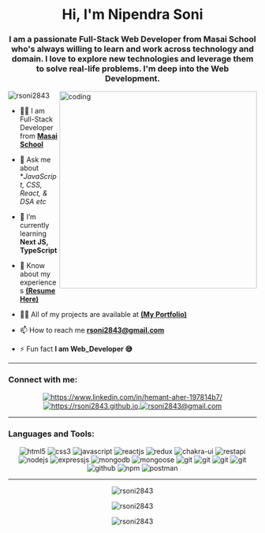 
<h1 align="center">Hi, I'm Nipendra Soni</h1>


<h3 align="center">I am a passionate Full-Stack Web Developer from Masai School who's always willing to learn and work across technology and domain. I love to explore new technologies and leverage them to solve real-life problems. I'm deep into the Web Development.</h3>
<img align="right" alt="coding" width="400px" src="https://camo.githubusercontent.com/5ddf73ad3a205111cf8c686f687fc216c2946a75005718c8da5b837ad9de78c9/68747470733a2f2f7468756d62732e6766796361742e636f6d2f4576696c4e657874446576696c666973682d736d616c6c2e676966"/>
<p align="left"> <img src="https://komarev.com/ghpvc/?username=rsoni2843&label=Profile%20views&color=0e75b6&style=flat" alt="rsoni2843" /> </p>

- 👨‍🎓 I am Full-Stack Developer from **[Masai School](https://www.masaischool.com/)** 

- 💬 Ask me about **JavaScript, CSS, React, & DSA etc*

- 🌱 I’m currently learning **Next JS, TypeScript**

- 📄 Know about my experiences **[(Resume Here)](https://drive.google.com/file/d/1-L34BLuSuGmlDiFZV4QNBgoBK_7kCm8x/view?usp=sharing)**

- 👨‍💻 All of my projects are available at **[(My Portfolio)](https://rsoni2843.github.io/)**

- 📫 How to reach me **rsoni2843@gmail.com**

- ⚡ Fun fact **I am Web_Developer 😅**
<div>

<hr>

<h3 align="left">Connect with me:</h3>
<p align="center">
    <a href="https://www.linkedin.com/in/nipendra-soni-31b85017a/">
        <img align="center" src="https://img.shields.io/badge/LinkedIn-0077B5?style=for-the-badge&logo=linkedin&logoColor=white" alt="https://www.linkedin.com/in/hemant-aher-197814b7/" />
    </a>
    <a href="http://rsoni2843.github.io/">
        <img align="center" src="https://img.shields.io/badge/Portfolio-18A303?style=for-the-badge&logo=ionic&logoColor=white" alt="https://rsoni2843.github.io" />
    </a>
    <a title="rsoni2843@gmail.com" href="mailto:rsoni2843@gmail.com">
        <img align="center" src="https://img.shields.io/badge/Gmail-D14836?style=for-the-badge&logo=gmail&logoColor=white" alt="rsoni2843@gmail.com" />
    </a>
</p>

<hr>

<h3 align="left">Languages and Tools:</h3>
 <div align="center" style="display:flex,flex-wrap:wrap, gap:10px">
  <img src="https://img.shields.io/badge/html5-%23E34F26.svg?style=for-the-badge&logo=html5&logoColor=white"  alt="html5" />
  <img src = "https://img.shields.io/badge/css3-%231572B6.svg?style=for-the-badge&logo=css3&logoColor=white"  alt="css3" />
  <img src ="https://img.shields.io/badge/javascript-%23323330.svg?style=for-the-badge&logo=javascript&logoColor=%23F7DF1E"  alt="javascript" />
  <img src="https://img.shields.io/badge/React-20232A?style=for-the-badge&logo=react&logoColor=61DAFB"   alt="reactjs" />
  <img src="https://img.shields.io/badge/Redux-593D88?style=for-the-badge&logo=redux&logoColor=white"   alt="redux" />
    <img src = "https://img.shields.io/badge/chakra ui-%234ED1C5.svg?style=for-the-badge&logo=chakraui&logoColor=white"  alt="chakra-ui"/>
  <img src="https://img.shields.io/badge/rest api-%23000000.svg?style=for-the-badge&logo=flask&logoColor=white"  alt="restapi"/>
  
  <img src="https://img.shields.io/badge/Node.js-339933?style=for-the-badge&logo=nodedotjs&logoColor=white"  alt="nodejs" />
  <img src="https://img.shields.io/badge/Express.js-000000?style=for-the-badge&logo=express&logoColor=white"  alt="expressjs"/>
  <img src="https://img.shields.io/badge/MongoDB-4EA94B?style=for-the-badge&logo=mongodb&logoColor=white"  alt="mongodb"/>
  <img src="https://img.shields.io/badge/mongoose-%2300f.svg?style=for-the-badge&logo=fastify&logoColor=white"  alt="mongoose"/>
  
  <img src="https://img.shields.io/badge/heroku-%23430098.svg?style=for-the-badge&logo=heroku&logoColor=white"  alt="git"/>
   <img src="https://img.shields.io/badge/netlify-%23000000.svg?style=for-the-badge&logo=netlify&logoColor=#00C7B7"  alt="git"/>
   <img src="https://img.shields.io/badge/vercel-%23000000.svg?style=for-the-badge&logo=vercel&logoColor=whit"  alt="git"/>
   <img src="https://img.shields.io/badge/Git-f44d27?style=for-the-badge&logo=git&logoColor=white"   alt="git"/>
   <img src="https://img.shields.io/badge/GitHub-100000?style=for-the-badge&logo=github&logoColor=white"   alt="github"/>
   <img src = "https://img.shields.io/badge/NPM-%23000000.svg?style=for-the-badge&logo=npm&logoColor=white"  alt="npm"/>
   <img src ="https://img.shields.io/badge/Postman-FF6C37?style=for-the-badge&logo=postman&logoColor=white"  alt="postman"/>

</div>
<hr>

<!-- ![GitHub Activity Graph](https://activity-graph.herokuapp.com/graph?username=rsoni2843)   -->
<!-- <a href="https://github.com/rsoni2843/github-readme-activity-graph"><img alt="rsoni2843 Graph" src="https://activity-graph.herokuapp.com/graph?username=rsoni2843&bg_color=0D1117&color=5BCDEC&line=5BCDEC&point=FFFFFF&hide_border=true&langs_count=6" /></a> -->

<p align="center" widht="100%"><img align="center"  src="https://github-readme-stats.vercel.app/api/top-langs?username=rsoni2843&show_icons=true&locale=en&layout=compact&theme=tokyonight&langs_count=6" alt="rsoni2843" /></p>
<!-- <div> span</div> -->

<!-- &nbsp; -->
<p align="center" &nbsp ><img align="center" src="https://github-readme-stats.vercel.app/api?username=rsoni2843&show_icons=true&locale=en&theme=tokyonight" alt="rsoni2843" /></p>

<p align="center"><img align="center" src="https://github-readme-streak-stats.herokuapp.com/?user=rsoni2843&theme=tokyonight" alt="rsoni2843" /></p>
